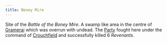 ```yaml
---
title: Boney Mire
---
```


Site of the *Battle of the Boney Mire*. A swamp like area in the centre of [Gramerai](Locations/Cloud%20Sea/Shards/Gramerai/Gramerai.md) which was overrun with undead. The [Party](People/Party/Party.md) fought here under the command of [Crouchfield](People/Crouchfield.md) and successfully killed 6 *Revenants*.
